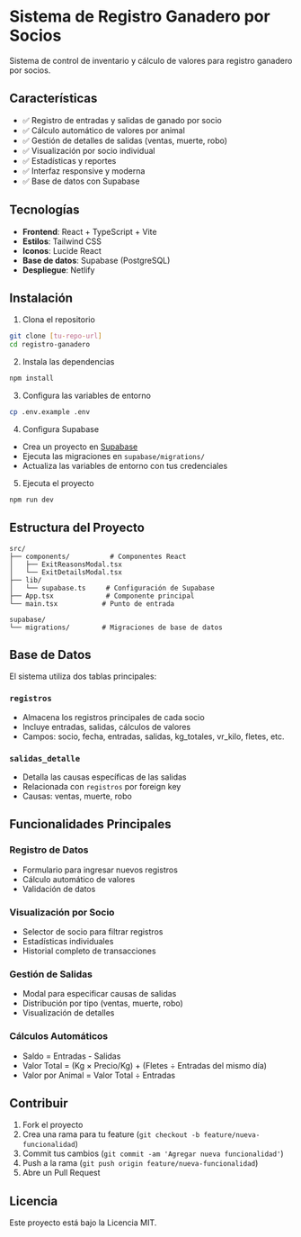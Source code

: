 # Sistema de Registro Ganadero por Socios

Sistema de control de inventario y cálculo de valores para registro ganadero por socios.

## Características

- ✅ Registro de entradas y salidas de ganado por socio
- ✅ Cálculo automático de valores por animal
- ✅ Gestión de detalles de salidas (ventas, muerte, robo)
- ✅ Visualización por socio individual
- ✅ Estadísticas y reportes
- ✅ Interfaz responsive y moderna
- ✅ Base de datos con Supabase

## Tecnologías

- **Frontend**: React + TypeScript + Vite
- **Estilos**: Tailwind CSS
- **Iconos**: Lucide React
- **Base de datos**: Supabase (PostgreSQL)
- **Despliegue**: Netlify

## Instalación

1. Clona el repositorio
```bash
git clone [tu-repo-url]
cd registro-ganadero
```

2. Instala las dependencias
```bash
npm install
```

3. Configura las variables de entorno
```bash
cp .env.example .env
```

4. Configura Supabase
- Crea un proyecto en [Supabase](https://supabase.com)
- Ejecuta las migraciones en `supabase/migrations/`
- Actualiza las variables de entorno con tus credenciales

5. Ejecuta el proyecto
```bash
npm run dev
```

## Estructura del Proyecto

```
src/
├── components/          # Componentes React
│   ├── ExitReasonsModal.tsx
│   └── ExitDetailsModal.tsx
├── lib/
│   └── supabase.ts     # Configuración de Supabase
├── App.tsx             # Componente principal
└── main.tsx           # Punto de entrada

supabase/
└── migrations/        # Migraciones de base de datos
```

## Base de Datos

El sistema utiliza dos tablas principales:

### `registros`
- Almacena los registros principales de cada socio
- Incluye entradas, salidas, cálculos de valores
- Campos: socio, fecha, entradas, salidas, kg_totales, vr_kilo, fletes, etc.

### `salidas_detalle`
- Detalla las causas específicas de las salidas
- Relacionada con `registros` por foreign key
- Causas: ventas, muerte, robo

## Funcionalidades Principales

### Registro de Datos
- Formulario para ingresar nuevos registros
- Cálculo automático de valores
- Validación de datos

### Visualización por Socio
- Selector de socio para filtrar registros
- Estadísticas individuales
- Historial completo de transacciones

### Gestión de Salidas
- Modal para especificar causas de salidas
- Distribución por tipo (ventas, muerte, robo)
- Visualización de detalles

### Cálculos Automáticos
- Saldo = Entradas - Salidas
- Valor Total = (Kg × Precio/Kg) + (Fletes ÷ Entradas del mismo día)
- Valor por Animal = Valor Total ÷ Entradas

## Contribuir

1. Fork el proyecto
2. Crea una rama para tu feature (`git checkout -b feature/nueva-funcionalidad`)
3. Commit tus cambios (`git commit -am 'Agregar nueva funcionalidad'`)
4. Push a la rama (`git push origin feature/nueva-funcionalidad`)
5. Abre un Pull Request

## Licencia

Este proyecto está bajo la Licencia MIT.